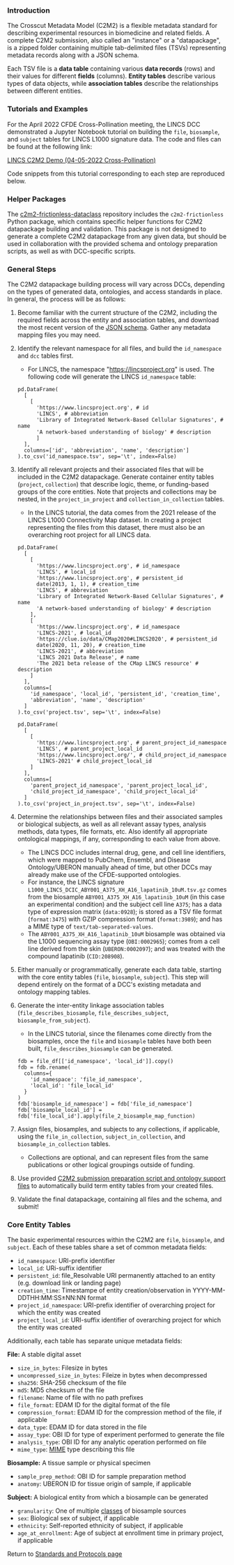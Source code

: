 ### Introduction
The Crosscut Metadata Model (C2M2) is a flexible metadata standard for describing experimental resources in biomedicine and related fields. A complete C2M2 submission, also called an "instance" or a "datapackage", is a zipped folder containing multiple tab-delimited files (TSVs) representing metadata records along with a JSON schema. 

Each TSV file is a **data table** containing various **data records** (rows) and their values for different **fields** (columns). **Entity tables** describe various types of data objects, while **association tables** describe the relationships between different entities. 

### Tutorials and Examples
For the April 2022 CFDE Cross-Pollination meeting, the LINCS DCC demonstrated a Jupyter Notebook tutorial on building the `file`, `biosample`, and `subject` tables for LINCS L1000 signature data. The code and files can be found at the following link: 

[LINCS C2M2 Demo (04-05-2022 Cross-Pollination)](https://github.com/nih-cfde/LINCS-metadata/tree/main/scripts/April-CrossPollination-Demo)

Code snippets from this tutorial corresponding to each step are reproduced below. 

### Helper Packages
The [c2m2-frictionless-dataclass](https://github.com/nih-cfde/c2m2-frictionless-dataclass/tree/main) repository includes the `c2m2-frictionless` Python package, which contains specific helper functions for C2M2 datapackage building and validation. This package is not designed to generate a complete C2M2 datapackage from any given data, but should be used in collaboration with the provided schema and ontology preparation scripts, as well as with DCC-specific scripts. 

### General Steps
The C2M2 datapackage building process will vary across DCCs, depending on the types of generated data, ontologies, and access standards in place. In general, the process will be as follows: 

1. Become familiar with the current structure of the C2M2, including the required fields across the entity and association tables, and download the most recent version of the [JSON schema](https://osf.io/c63aw/). Gather any metadata mapping files you may need. 

2. Identify the relevant namespace for all files, and build the `id_namespace` and `dcc` tables first. 

    - For LINCS, the namespace "https://lincsproject.org" is used. The following code will generate the LINCS `id_namespace` table: 
    ```
    pd.DataFrame(
      [
        [
          'https://www.lincsproject.org', # id
          'LINCS', # abbreviation
          'Library of Integrated Network-Based Cellular Signatures', # name
          'A network-based understanding of biology' # description
          ]
      ], 
      columns=['id', 'abbreviation', 'name', 'description']
    ).to_csv('id_namespace.tsv', sep='\t', index=False)
    ```

3. Identify all relevant projects and their associated files that will be included in the C2M2 datapackage. Generate container entity tables (`project`, `collection`) that describe logic, theme, or funding-based groups of the core entities. Note that projects and collections may be nested, in the `project_in_project` and `collection_in_collection` tables. 

    - In the LINCS tutorial, the data comes from the 2021 release of the LINCS L1000 Connectivity Map dataset. In creating a project representing the files from this dataset, there must also be an overarching root project for all LINCS data. 
    ```
    pd.DataFrame(
      [
        [ 
          'https://www.lincsproject.org', # id_namespace
          'LINCS', # local_id
          'https://www.lincsproject.org', # persistent_id
          date(2013, 1, 1), # creation_time
          'LINCS', # abbreviation
          'Library of Integrated Network-Based Cellular Signatures', # name
          'A network-based understanding of biology' # description
        ], 
        [
          'https://www.lincsproject.org', # id_namespace
          'LINCS-2021', # local_id
          'https://clue.io/data/CMap2020#LINCS2020', # persistent_id
          date(2020, 11, 20), # creation_time
          'LINCS-2021', # abbreviation
          'LINCS 2021 Data Release', # name
          'The 2021 beta release of the CMap LINCS resource' # description
        ]
      ], 
      columns=[
        'id_namespace', 'local_id', 'persistent_id', 'creation_time', 
        'abbreviation', 'name', 'description'
      ]
    ).to_csv('project.tsv', sep='\t', index=False)

    pd.DataFrame(
      [
        [
          'https://www.lincsproject.org', # parent_project_id_namespace
          'LINCS', # parent_project_local_id
          'https://www.lincsproject.org/', # child_project_id_namespace
          'LINCS-2021' # child_project_local_id
        ]
      ],
      columns=[
        'parent_project_id_namespace', 'parent_project_local_id',
        'child_project_id_namespace', 'child_project_local_id'
      ]
    ).to_csv('project_in_project.tsv', sep='\t', index=False)
    ```

4. Determine the relationships between files and their associated samples or biological subjects, as well as all relevant assay types, analysis methods, data types, file formats, etc. Also identify all appropriate ontological mappings, if any, corresponding to each value from above. 

    - The LINCS DCC includes internal drug, gene, and cell line identifiers, which were mapped to PubChem, Ensembl, and Disease Ontology/UBERON manually ahead of time, but other DCCs may already make use of the CFDE-supported ontologies. 
    - For instance, the LINCS signature `L1000_LINCS_DCIC_ABY001_A375_XH_A16_lapatinib_10uM.tsv.gz` comes from the biosample `ABY001_A375_XH_A16_lapatinib_10uM` (in this case an experimental condition) and the subject cell line `A375`; has a data type of expression matrix (`data:0928`); is stored as a TSV file format (`format:3475`) with GZIP compression format (`format:3989`); and has a MIME type of `text/tab-separated-values`. 
    - The `ABY001_A375_XH_A16_lapatinib_10uM` biosample was obtained via the L1000 sequencing assay type (`OBI:0002965`); comes from a cell line derived from the skin (`UBERON:0002097`); and was treated with the compound lapatinib (`CID:208908`). 

6. Either manually or programmatically, generate each data table, starting with the core entity tables (`file`, `biosample`, `subject`). This step will depend entirely on the format of a DCC's existing metadata and ontology mapping tables. 

7. Generate the inter-entity linkage association tables (`file_describes_biosample`, `file_describes_subject`, `biosample_from_subject`). 
    
    - In the LINCS tutorial, since the filenames come directly from the biosamples, once the `file` and `biosample` tables have both been built, `file_describes_biosample` can be generated. 
    ```
    fdb = file_df[['id_namespace', 'local_id']].copy()
    fdb = fdb.rename(
      columns={
        'id_namespace': 'file_id_namespace', 
        'local_id': 'file_local_id'
      }
    )
    fdb['biosample_id_namespace'] = fdb['file_id_namespace']
    fdb['biosample_local_id'] = fdb['file_local_id'].apply(file_2_biosample_map_function)
    ```

8. Assign files, biosamples, and subjects to any collections, if applicable, using the `file_in_collection`, `subject_in_collection`, and `biosample_in_collection` tables. 

    - Collections are optional, and can represent files from the same publications or other logical groupings outside of funding. 

9. Use provided [C2M2 submission preparation script and ontology support files](https://osf.io/bq6k9/) to automatically build term entity tables from your created files. 

10. Validate the final datapackage, containing all files and the schema, and submit! 

### Core Entity Tables
The basic experimental resources within the C2M2 are `file`, `biosample`, and `subject`. Each of these tables share a set of common metadata fields: 

- `id_namespace`: URI-prefix identifier 
- `local_id`: URi-suffix identifier 
- `persistent_id`: file_Resolvable URI permanently attached to an entity (e.g. download link or landing page)
- `creation_time`: Timestampe of entity creation/observation in YYYY-MM-DDTHH:MM:SS±NN:NN format
- `project_id_namespace`: URI-prefix identifier of overarching project for which the entity was created
- `project_local_id`: URI-suffix identifier of overarching project for which the entity was created

Additionally, each table has separate unique metadata fields:

**File:** A stable digital asset
- `size_in_bytes`: Filesize in bytes
- `uncompressed_size_in_bytes`: Fileize in bytes when decompressed
- `sha256`: SHA-256 checksum of the file
- `md5`: MD5 checksum of the file
- `filename`: Name of file with no path prefixes
- `file_format`: EDAM ID for the digital format of the file
- `compression_format`: EDAM ID for the compression method of the file, if applicable
- `data_type`: EDAM ID for data stored in the file
- `assay_type`: OBI ID for type of experiment performed to generate the file
- `analysis_type`: OBI ID for any analytic operation performed on file
- `mime_type`: [MIME](https://www.iana.org/assignments/media-types/media-types.xhtml) type describing this file

**Biosample:** A tissue sample or physical specimen
- `sample_prep_method`: OBI ID for sample preparation method 
- `anatomy`: UBERON ID for tissue origin of sample, if applicable

**Subject:** A biological entity from which a biosample can be generated
- `granularity`: One of multiple [classes](https://osf.io/gpf3d) of biosample sources
- `sex`: Biological sex of subject, if applicable
- `ethnicity`: Self-reported ethnicity of subject, if applicable
- `age_at_enrollment`: Age of subject at enrollment time in primary project, if applicable


Return to [Standards and Protocols page](/info/standards)